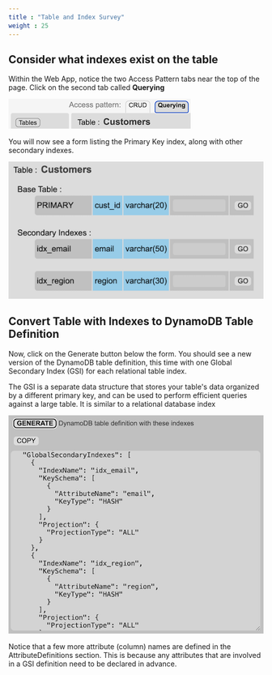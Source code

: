 ```yaml
---
title : "Table and Index Survey"
weight : 25
---
```


## Consider what indexes exist on the table

Within the Web App, notice the two Access Pattern tabs near the top of the page.
Click on the second tab called **Querying**


![Tab for Querying](/static/images/relational-migration/querying_tab.png)



You will now see a form listing the Primary Key index, along with other secondary indexes.

![Customers Table With Indexes Form](/static/images/relational-migration/customers_indexes_ddb_form.png)


## Convert Table with Indexes to DynamoDB Table Definition
Now, click on the Generate button below the form. You should see a new version of the DynamoDB
table definition, this time with one Global Secondary Index (GSI) for each relational table index.

The GSI is a separate data structure that stores your table's data organized by a different primary key,
and can be used to perform efficient queries against a large table. It is similar to a relational database index

![Customers Table With Indexes](/static/images/relational-migration/customers_indexes_ddb.png)

Notice that a few more attribute (column) names are defined in the AttributeDefinitions section. 
This is because any attributes that are involved in a GSI
definition need to be declared in advance.


